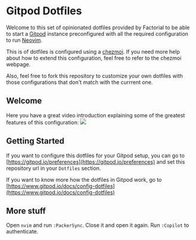 # Gitpod Dotfiles

Welcome to this set of opinionated dotfiles provided by Factorial to be able to
start a [Gitpod](https://gitpod.io/) instance preconfigured with all the required configuration to
run [Neovim](https://neovim.io/).

This is of dotfiles is configured using a [chezmoi](https://www.chezmoi.io/).
If you need more help about how to extend this configuration, feel free to
refer to the chezmoi webpage.

Also, feel free to fork this repository to customize your own dotfiles with
those configurations that don't match with the currrent one.

## Welcome

Here you have a great video introduction explaining some of the greatest
features of this configuration:
![](https://www.loom.com/share/fdc69d0b239c4933ad42859e450e44fe)

## Getting Started

If you want to configure this dotfiles for your Gitpod setup, you can go to
[https://gitpod.io/preferences](https://gitpod.io/preferences) and set this
repository url in your `Dotfiles` section.

If you want to know more how the dotfiles in Gitpod work, go to
[https://www.gitpod.io/docs/config-dotfiles](https://www.gitpod.io/docs/config-dotfiles)

## More stuff

Open `nvim` and run `:PackerSync`. Close it and open it again.
Run `:Copilot` to authenticate.
